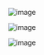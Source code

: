 ![image](https://github.com/user-attachments/assets/1f1b008b-3a2f-43ee-8471-964fbc09a135)

![image](https://github.com/user-attachments/assets/99bb3973-b881-416d-89b8-41576fcbc39b)

![image](https://github.com/user-attachments/assets/8c50d67e-aaa2-48e2-9e8d-b776393d5106)
